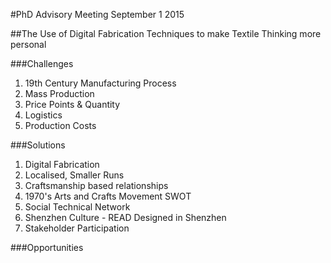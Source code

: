 #PhD Advisory Meeting September 1 2015

##The Use of Digital Fabrication Techniques to make Textile Thinking more personal

###Challenges
1. 19th Century Manufacturing Process
2. Mass Production
3. Price Points & Quantity
4. Logistics
5. Production Costs

###Solutions
1. Digital Fabrication
2. Localised, Smaller Runs
3. Craftsmanship based relationships
4. 1970's Arts and Crafts Movement SWOT
5. Social Technical Network
6. Shenzhen Culture - READ Designed in Shenzhen
7. Stakeholder Participation

###Opportunities


